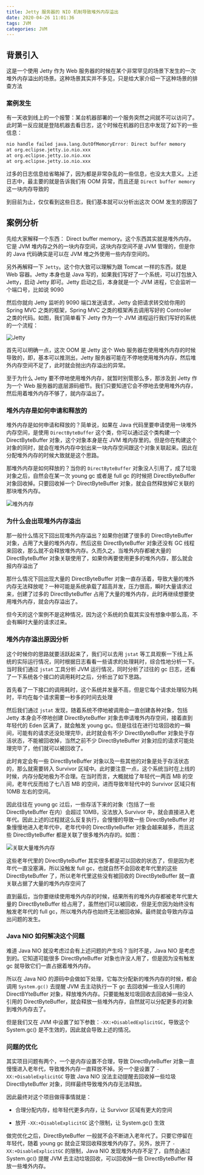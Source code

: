 ```yaml
---
title: Jetty 服务器的 NIO 机制导致堆外内存溢出
date: 2020-04-26 11:01:36
tags: JVM
categories: JVM
---
```


## 背景引入

这是一个使用 Jetty 作为 Web 服务器的时候在某个非常罕见的场景下发生的一次堆外内存溢出的场景。这种场景其实并不多见，只是给大家介绍一下这种场景的排查方法



### 案例发生

有一天收到线上的一个报警：某台机器部署的一个服务突然之间就不可以访问了。此时第一反应就是登陆机器去看日志，这个时候在机器的日志中发现了如下的一些信息：

```verilog
nio handle failed java.lang.OutOfMemoryError: Direct buffer memory
at org.eclipse.jetty.io.nio.xxx
at org.eclipse.jetty.io.nio.xxx
at org.eclipse.jetty.io.nio.xxx
```



过多的日志信息给省略掉了，因为都是非常杂乱的一些信息，也没太大意义。上述日志中，最主要的就是告诉我们有 OOM 异常，而且还是 `Direct buffer memory` 这一块内存导致的



到目前为止，仅仅看到这些日志，我们基本就可以分析出这次 OOM 发生的原因了



## 案例分析

先给大家解释一个东西： Direct buffer memory。这个东西其实就是堆外内存。它是 JVM 堆内存之外的一块内存空间，这块内存空间不是 JVM 管理的，但是你的 Java 代码确实是可以在 JVM 堆之外使用一些内存空间的。



另外再解释一下 `Jetty`。这个你大致可以理解为跟 Tomcat 一样的东西，就是 Web 容器。Jetty 本身也是 Java 写的，如果我们写好了一个系统，可以打包放入 Jetty，启动 Jetty 即可。Jetty 启动之后，本身就是一个 JVM 进程，它会监听一个端口号，比如说 9090



然后你就向 Jetty 监听的 9090 端口发送请求，Jetty 会把请求转交给你用的 Spring MVC 之类的框架，Spring MVC 之类的框架再去调用写好的 Controller 之类的代码。如图，我们简单看下 Jetty 作为一个 JVM 进程运行我们写好的系统的一个流程：

![Jetty](Jetty-服务器的-NIO-机制导致堆外内存溢出/Jetty.png)



首先可以明确一点，这次 OOM 是 Jetty 这个 Web 服务器在使用堆外内存的时候导致的，即，基本可以推测出，Jetty 服务器可能在不停地使用堆外内存，然后堆外内存空间不足了，此时就会抛出内存溢出的异常。



至于为什么 Jetty 要不停地使用堆外内存，就暂时别管那么多，那涉及到 Jetty 作为一个 Web 服务器的底层源码细节。我们只要知道它会不停地去使用堆外内存，然后用着堆外内存不够了，就内存溢出了。



### 堆外内存是如何申请和释放的

堆外内存是如何申请和释放的？简单说，如果在 Java 代码里要申请使用一块堆外内存空间，是使用 `DirectByteBuffer` 这个类，你可以通过这个类构建一个 DirectByteBuffer 对象，这个对象本身是在 JVM 堆内存里的。但是你在构建这个对象的同时，就会在堆外内存中划出来一块内存空间跟这个对象关联起来。因此在分配堆外内存的时候大致就是这个思路。



那堆外内存是如何释放的？当你的 `DirectByteBuffer` 对象没人引用了，成了垃圾对象之后，自然会在某一次 young gc 或者是 full gc 的时候把 DirectByteBuffer 对象回收掉。只要回收掉一个 DirectByteBuffer 对象，就会自然释放掉它关联的那块堆外内存。

![堆外内存](Jetty-服务器的-NIO-机制导致堆外内存溢出/堆外内存.png)



### 为什么会出现堆外内存溢出

那一般什么情况下回出现堆外内存溢出？如果你创建了很多的 DirectByteBuffer 对象，占用了大量的堆外内存，然后这些 DirectByteBuffer 对象还没有 GC 线程来回收，那么就不会释放堆外内存。久而久之，当堆外内存都被大量的 DirectByteBuffer 对象关联使用了，如果你再要使用更多的堆外内存，那么就会报内存溢出了



那什么情况下回出现大量的 DirectByteBuffer 对象一直存活着，导致大量的堆外内存无法释放呢？一种可能是系统承载了超高并发，压力很高，瞬时大量请求过来，创建了过多的 DirectByteBuffer 占用了大量的堆外内存，此时再继续想要使用堆外内存，就会内存溢出了。



但今天的这个案例不是这种情况，因为这个系统的负载其实没有想象中那么高，不会有瞬时大量的请求过来。



### 堆外内存溢出原因分析

这个时候你的思路就要活跃起来了，我们可以去用 `jstat` 等工具观察一下线上系统的实际运行情况，同时根据日志看看一些请求的处理耗时，综合性地分析一下。当时我们通过 `jstat` 工具分析 JVM 运行情况，同时分析了过往的 gc 日志，还看了一下系统各个接口的调用耗时之后，分析出了如下思路。



首先看了一下接口的调用耗时，这个系统并发量不高，但是它每个请求处理较为耗时，平均在每个请求需要一秒多的时间去处理



然后我们通过 `jstat` 发现，随着系统不停地被调用会一直创建各种对象，包括 Jetty 本身会不停地创建 DirectByteBuffer 对象去申请堆外内存空间，接着直到年轻代的 Eden 区满了，就会触发 young gc。但是往往在进行垃圾回收的一瞬间，可能有的请求还没处理完毕，此时就会有不少 DirectByteBuffer 对象处于存活状态，不能被回收掉，当然之前不少 DirectByteBuffer 对象对应的请求可能处理完毕了，他们就可以被回收了。



此时肯定会有一些 DirectByteBuffer 对象以及一些其他的对象是处于存活状态的，那么就需要转入 Survivor 区域中。此时要注意一点，这个系统当时在上线的时候，内存分配地极为不合理。在当时而言，大概就给了年轻代一两百 MB 的空间，老年代反而给了七八百 MB 的空间，进而导致年轻代中的 Survivor 区域只有 10MB 左右的空间。



因此往往在 young gc 过后，一些存活下来的对象（包括了一些 DirectByteBuffer 在内）会超过 10MB，没法放入 Survivor 中，就会直接进入老年代。因此上述的过程就这么反复执行，会慢慢的导致一些 DirectByteBuffer 对象慢慢地进入老年代中，老年代中的 DirectByteBuffer 对象会越来越多，而且这些 DirectByteBuffer 都是关联了很多堆外内存的。如图：

![关联大量堆外内存](Jetty-服务器的-NIO-机制导致堆外内存溢出/关联大量堆外内存.png)



这些老年代里的 DirectByteBuffer 其实很多都是可以回收的状态了，但是因为老年代一直没塞满，所以没触发 full gc，也就自然不会回收老年代里的这些 DirectByteBuffer 了，所以老年代里这些没有被回收的 DirectByteBuffer 就一直关联占据了大量的堆外内存空间了



直到最后，当你要继续使用堆外内存的时候，结果所有的堆外内存都被老年代里大量的 DirectByteBuffer 给占用了，虽然他们可以被回收，但是无奈因为始终没有触发老年代的 full gc，所以堆外内存也始终无法被回收掉。最终就会导致内存溢出问题的发生。



### Java NIO 如何解决这个问题

难道 Java NIO 就没考虑过会有上述问题的产生吗？当时不是，Java NIO 是考虑到的。它知道可能很多 DirectByteBuffer 对象也许没人用了，但是因为没有触发 gc 就导致它们一直占据着堆外内存。



所以在 Java NIO 的源码中会做如下处理，它每次分配新的堆外内存的时候，都会调用 `System.gc()` 去提醒 JVM 去主动执行一下 gc 去回收掉一些没人引用的 DirectBYteBuffer 对象，释放堆外内存。只要能触发垃圾回收去回收掉一些没人引用的 DirectByteBuffer，就会释放一些堆外内存，自然就可以分配更多的对象到堆外内存去了。



但是我们又在 JVM 中设置了如下参数：`-XX:+DisabledExplicitGC`，导致这个 System.gc() 是不生效的，因此就会导致上述的情况。



### 问题的优化

其实项目问题有两个，一个是内存设置不合理，导致 DirectByteBuffer 对象一直慢慢进入老年代，导致堆外内存一直释放不掉。另一个是设置了 `-XX:+DisableExplicitGC` 导致 Java NIO 没法主动提醒去回收掉一些垃圾 DirectByteBuffer 对象，同样最终导致堆外内存无法释放。



因此最终对这个项目做得事情就是：

- 合理分配内存，给年轻代更多内存，让 Survivor 区域有更大的空间

- 放开 `-XX:+DisableExplicitGC` 这个限制，让 System.gc() 生效



做完优化之后，DirectByteBuffer 一般就不会不断进入老年代了。只要它停留在年轻代，随着 young gc 就会正常回收释放堆外内存了。另外，放开了 `-XX:+DisableExplicitGC` 的限制，Java NIO 发现堆外内存不足了，自然会通过 System.gc() 提醒 JVM 去主动垃圾回收，可以回收掉一些 DirectByteBuffer 释放一些堆外内存。
